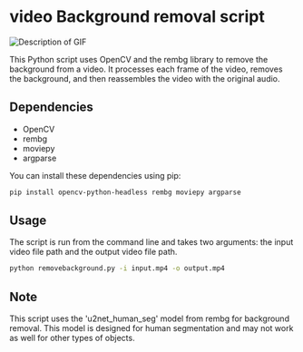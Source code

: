 
# video Background removal script

![Description of GIF](https://static.wixstatic.com/media/cef1ec_54a56e778ebe48ceb892641ec060f808~mv2.gif)

This Python script uses OpenCV and the rembg library to remove the background from a video. It processes each frame of the video, removes the background, and then reassembles the video with the original audio.

## Dependencies

- OpenCV
- rembg
- moviepy
- argparse

You can install these dependencies using pip:

```bash
pip install opencv-python-headless rembg moviepy argparse
```

## Usage

The script is run from the command line and takes two arguments: the input video file path and the output video file path.

```bash
python removebackground.py -i input.mp4 -o output.mp4
```

## Note

This script uses the 'u2net_human_seg' model from rembg for background removal. This model is designed for human segmentation and may not work as well for other types of objects.
